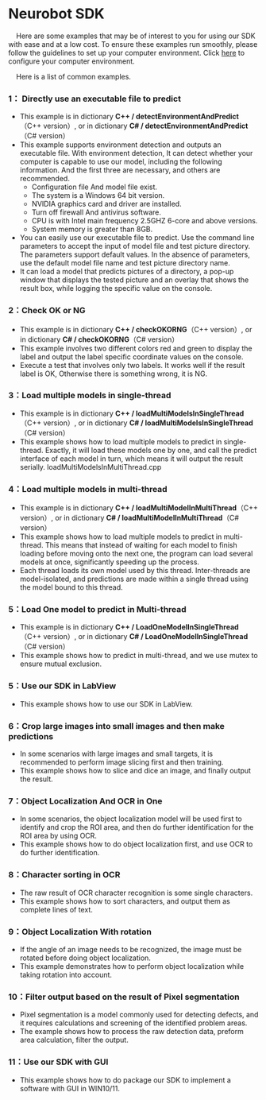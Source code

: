 # Neurobot SDK

&nbsp;&nbsp;&nbsp;&nbsp;Here are some examples that may be of interest to you for using our SDK with ease and at a low cost. To ensure these examples run smoothly, please follow the guidelines to set up your computer environment. Click [here][SDK] to configure your computer environment.<br>

&nbsp;&nbsp;&nbsp;&nbsp;Here is a list of common examples.

[SDK]: https://neurobot.readthedocs.io/en/latest/Deployment/HowToUseSDK/


### 1： Directly use an executable file to predict
- This example is in dictionary **C++ / detectEnvironmentAndPredict**（C++ version）, or in dictionary **C# / detectEnvironmentAndPredict**（C# version）
- This example supports environment detection and outputs an executable file. With environment detection, It can detect whether your computer is capable to use our model, including the following information. And the first three are necessary, and others are recommended.
  - Configuration file And model file exist.
  - The system is a Windows 64 bit version.
  - NVIDIA graphics card and driver are installed.
  - Turn off firewall And antivirus software.
  - CPU is with Intel main frequency 2.5GHZ 6-core and above versions.
  - System memory is greater than 8GB.
- You can easily use our executable file to predict. Use the command line parameters to accept the input of model file and test picture directory. The parameters support default values. In the absence of parameters, use the default model file name and test picture directory name. 
- It can load a model that predicts pictures of a directory, a pop-up window that displays the tested picture and an overlay that shows the result box, while logging the specific value on the console.

<!--a.exe -m C:\\Users\\NeuroBot\\A -d C:\\Users\\NeuroBot\\picture -n neuro_deteor-->
### 2：Check OK or NG
- This example is in dictionary **C++ / checkOKORNG**（C++ version）, or in dictionary **C# / checkOKORNG**（C# version）
- This example involves two different colors red and green to display the label and output the label specific coordinate values on the console.
- Execute a test that involves only two labels. It works well if the result label is OK, Otherwise there is something wrong, it is NG.


### 3：Load multiple models in single-thread
- This example is in dictionary **C++ / loadMultiModelsInSingleThread**（C++ version）, or in dictionary **C# / loadMultiModelsInSingleThread**（C# version）
- This example shows how to load multiple models to predict in single-thread. Exactly, it will load these models one by one, and call the predict interface of each model in turn, which means it will output the result serially.
loadMultiModelsInMultiThread.cpp	

### 4：Load multiple models in multi-thread
- This example is in dictionary **C++ / loadMultiModelInMultiThread**（C++ version）, or in dictionary **C# / loadMultiModelInMultiThread**（C# version）
- This example shows how to load multiple models to predict in multi-thread. This means that instead of waiting for each model to finish loading before moving onto the next one, the program can load several models at once, significantly speeding up the process.
- Each thread loads its own model used by this thread. Inter-threads are model-isolated, and predictions are made within a single thread using the model bound to this thread.


### 5：Load One model to predict in Multi-thread
- This example is in dictionary **C++ / LoadOneModelInSingleThread**（C++ version）, or in dictionary **C# / LoadOneModelInSingleThread**（C# version）
- This example shows how to predict in multi-thread, and we use mutex to ensure mutual exclusion.

### 5：Use our SDK in LabView
- This example shows how to use our SDK in LabView.



### 6：Crop large images into small images and then make predictions

- In some scenarios with large images and small targets, it is recommended to perform image slicing first and then training.
- This example shows how to slice and dice an image, and finally output the result.

### 7：Object Localization And OCR in One
- In some scenarios, the object localization model will be used first to identify and crop the ROI area, and then do further identification for the ROI area by using OCR.
- This example shows how to do object localization first, and use OCR to do further identification.
  

### 8：Character sorting in OCR
- The raw result of OCR character recognition is some single characters. 
- This example shows how to sort characters, and output them as complete lines of text.

### 9：Object Localization With rotation
- If the angle of an image needs to be recognized, the image must be rotated before doing object localization.
- This example demonstrates how to perform object localization while taking rotation into account.



### 10：Filter output based on the result of Pixel segmentation
- Pixel segmentation is a model commonly used for detecting defects, and it requires calculations and screening of the identified problem areas. 
- The example shows how to process the raw detection data, preform area calculation, filter the output.


### 11：Use our SDK with GUI
- This example shows how to do package our SDK to implement a software with GUI in WIN10/11.
